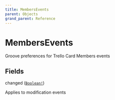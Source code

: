 ```yaml
---
title: MembersEvents
parent: Objects
grand_parent: Reference
---
```


# MembersEvents

Groove preferences for Trello Card Members events

## Fields

<div class="field-entry ">
  <span id="changed" class="field-name anchored">changed (<code><a href="/docs/reference/scalar/boolean">Boolean!</a></code>)</span>

  <div class="description-wrapper">
   <p>Applies to modification events</p>

  </div>
</div>

